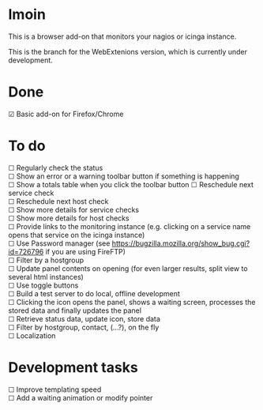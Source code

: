 Imoin
=====

This is a browser add-on that monitors your nagios or icinga instance.

This is the branch for the WebExtenions version, which is currently under development.

Done
====

☑ Basic add-on for Firefox/Chrome  

To do
=====

☐ Regularly check the status  
☐ Show an error or a warning toolbar button if something is happening  
☐ Show a totals table when you click the toolbar button
☐ Reschedule next service check  
☐ Reschedule next host check  
☐ Show more details for service checks  
☐ Show more details for host checks  
☐ Provide links to the monitoring instance (e.g. clicking on a service name opens that service on the icinga instance)  
☐ Use Password manager (see https://bugzilla.mozilla.org/show_bug.cgi?id=726796 if you are using FireFTP)  
☐ Filter by a hostgroup  
☐ Update panel contents on opening (for even larger results, split view to several html instances)  
☐ Use toggle buttons  
☐ Build a test server to do local, offline development  
☐ Clicking the icon opens the panel, shows a waiting screen, processes the stored data and finally updates the panel  
☐ Retrieve status data, update icon, store data  
☐ Filter by hostgroup, contact, (...?), on the fly  
☐ Localization  

Development tasks
=================

☐ Improve templating speed  
☐ Add a waiting animation or modify pointer  
